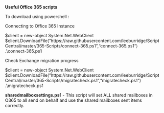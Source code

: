 <B>Useful Office 365 scripts</B>

To download using powershell :

Connecting to Office 365 Instance

<p>$client = new-object System.Net.WebClient<br>
$client.DownloadFile(“https://raw.githubusercontent.com/leeburridge/ScriptCentral/master/365-Scripts/connect-365.ps1”,“connect-365.ps1”)<br>
.\connect-365.ps1
</p>

Check Exchange migration progress

<p>$client = new-object System.Net.WebClient<br>
$client.DownloadFile(“https://raw.githubusercontent.com/leeburridge/ScriptCentral/master/365-Scripts/migratecheck.ps1”,“migratecheck.ps1”)<br>
.\migratecheck.ps1
</p>

<b>sharedmailboxsettings.ps1</b> - This script will set ALL shared mailboxes in O365 to all send on behalf and use the shared mailboxes sent items correctly.
